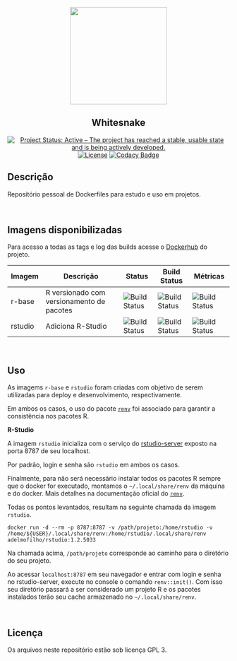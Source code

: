 <p align="center"><img src="https://vignette.wikia.nocookie.net/jjba/images/d/d0/Whitesnake_ASB.jpg/revision/latest/top-crop/width/220/height/220?cb=20151109102630" align="center" height=220/>
</p>

<h2 align="center">Whitesnake</h2>

<p align="center">
<a href="http://www.repostatus.org/#active"><img alt="Project Status: Active – The project has reached a stable, usable state and is being actively developed." src="https://www.repostatus.org/badges/latest/active.svg"></a>
<a href="https://www.gnu.org/licenses/gpl-3.0"><img alt="License" src="https://img.shields.io/badge/License-GPLv3-blue.svg"></a>
<a href="https://www.codacy.com/manual/adelmofilho/Whitesnake?utm_source=github.com&amp;utm_medium=referral&amp;utm_content=adelmofilho/Whitesnake&amp;utm_campaign=Badge_Grade"><img alt="Codacy Badge" src="https://api.codacy.com/project/badge/Grade/b3791d03b8354eb58e052b0db9862167"></a>


<br>

## Descrição

Repositório pessoal de Dockerfiles para estudo e uso em projetos.

<br>

## Imagens disponibilizadas

Para acesso a todas as tags e log das builds acesse o [Dockerhub](https://hub.docker.com/u/adelmofilho) do projeto.

| Imagem  | Descrição                                 | Status                                                                               | Build Status                                                                             | Métricas                                                                       |
|---------|-------------------------------------------|--------------------------------------------------------------------------------------|------------------------------------------------------------------------------------------|--------------------------------------------------------------------------------|
| r-base  | R versionado com versionamento de pacotes | ![Build Status](https://img.shields.io/docker/cloud/build/adelmofilho/r-base)        | ![Build Status](https://img.shields.io/docker/cloud/automated/adelmofilho/r-base)        | ![Build Status](https://img.shields.io/docker/pulls/adelmofilho/r-base)        | 
| rstudio | Adiciona R-Studio                         | ![Build Status](https://img.shields.io/docker/cloud/build/adelmofilho/rstudio)       | ![Build Status](https://img.shields.io/docker/cloud/automated/adelmofilho/rstudio)       | ![Build Status](https://img.shields.io/docker/pulls/adelmofilho/rstudio)       |

<br>

## Uso

As imagems `r-base` e `rstudio` foram criadas com objetivo de serem utilizadas para deploy e desenvolvimento, respectivamente.

Em ambos os casos, o uso do pacote [`renv`](https://rstudio.github.io/renv/articles/renv.html) foi associado para garantir a consistência nos pacotes R.

**R-Studio**

A imagem `rstudio` inicializa com o serviço do [rstudio-server](https://rstudio.com/products/rstudio/) exposto na porta 8787 de seu localhost.

Por padrão, login e senha são `rstudio` em ambos os casos.

Finalmente, para não será necessário instalar todos os pacotes R sempre que o docker for executado, montamos o `~/.local/share/renv` da máquina e do docker. Mais detalhes na documentação oficial do [`renv`](https://rstudio.github.io/renv/articles/renv.html#cache).

Todas os pontos levantados, resultam na seguinte chamada da imagem `rstudio`.

```
docker run -d --rm -p 8787:8787 -v /path/projeto:/home/rstudio -v /home/${USER}/.local/share/renv:/home/rstudio/.local/share/renv adelmofilho/rstudio:1.2.5033
```

Na chamada acima, `/path/projeto` corresponde ao caminho para o diretório do seu projeto.

Ao acessar `localhost:8787` em seu navegador e entrar com login e senha no rstudio-server, execute no console o comando `renv::init()`. Com isso seu diretório passará a ser considerado um projeto R e os pacotes instalados terão seu cache armazenado no `~/.local/share/renv`.

<br>

## Licença

Os arquivos neste repositório estão sob licença GPL 3.
